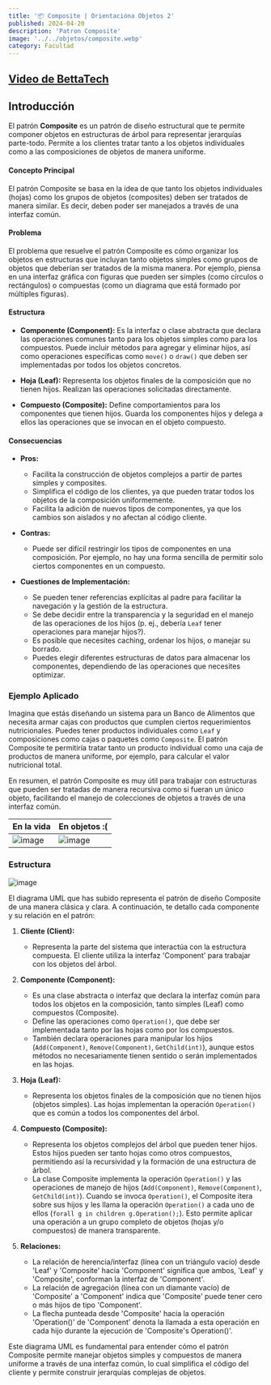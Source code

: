 ```yaml
---
title: '📦 Composite | Orientacióna Objetos 2'
published: 2024-04-20
description: 'Patron Composite'
image: '../../objetos/composite.webp'
category: Facultad
---
```


## [Video de BettaTech](https://youtu.be/ES3DnAPted0?si=rXTAYg96uVkFsYAq)



## Introducción

El patrón **Composite** es un patrón de diseño estructural que te permite componer objetos en estructuras de árbol para representar jerarquías parte-todo. Permite a los clientes tratar tanto a los objetos individuales como a las composiciones de objetos de manera uniforme.

#### Concepto Principal

El patrón Composite se basa en la idea de que tanto los objetos individuales (hojas) como los grupos de objetos (composites) deben ser tratados de manera similar. Es decir, deben poder ser manejados a través de una interfaz común.

#### Problema

El problema que resuelve el patrón Composite es cómo organizar los objetos en estructuras que incluyan tanto objetos simples como grupos de objetos que deberían ser tratados de la misma manera. Por ejemplo, piensa en una interfaz gráfica con figuras que pueden ser simples (como círculos o rectángulos) o compuestas (como un diagrama que está formado por múltiples figuras).

#### Estructura

- **Componente (Component):** Es la interfaz o clase abstracta que declara las operaciones comunes tanto para los objetos simples como para los compuestos. Puede incluir métodos para agregar y eliminar hijos, así como operaciones específicas como `move()` o `draw()` que deben ser implementadas por todos los objetos concretos.
  
- **Hoja (Leaf):** Representa los objetos finales de la composición que no tienen hijos. Realizan las operaciones solicitadas directamente.
  
- **Compuesto (Composite):** Define comportamientos para los componentes que tienen hijos. Guarda los componentes hijos y delega a ellos las operaciones que se invocan en el objeto compuesto.

#### Consecuencias

- **Pros:**
  - Facilita la construcción de objetos complejos a partir de partes simples y composites.
  - Simplifica el código de los clientes, ya que pueden tratar todos los objetos de la composición uniformemente.
  - Facilita la adición de nuevos tipos de componentes, ya que los cambios son aislados y no afectan al código cliente.
  
- **Contras:**
  - Puede ser difícil restringir los tipos de componentes en una composición. Por ejemplo, no hay una forma sencilla de permitir solo ciertos componentes en un compuesto.
  
- **Cuestiones de Implementación:**
  - Se pueden tener referencias explícitas al padre para facilitar la navegación y la gestión de la estructura.
  - Se debe decidir entre la transparencia y la seguridad en el manejo de las operaciones de los hijos (p. ej., debería `Leaf` tener operaciones para manejar hijos?).
  - Es posible que necesites caching, ordenar los hijos, o manejar su borrado.
  - Puedes elegir diferentes estructuras de datos para almacenar los componentes, dependiendo de las operaciones que necesites optimizar.

### Ejemplo Aplicado

Imagina que estás diseñando un sistema para un Banco de Alimentos que necesita armar cajas con productos que cumplen ciertos requerimientos nutricionales. Puedes tener productos individuales como `Leaf` y composiciones como cajas o paquetes como `Composite`. El patrón Composite te permitiría tratar tanto un producto individual como una caja de productos de manera uniforme, por ejemplo, para calcular el valor nutricional total.

En resumen, el patrón Composite es muy útil para trabajar con estructuras que pueden ser tratadas de manera recursiva como si fueran un único objeto, facilitando el manejo de colecciones de objetos a través de una interfaz común.

| En la vida | En objetos :( |
| --------- | --------- |
| ![image](https://github.com/Fabian-Martinez-Rincon/Fabian-Martinez-Rincon/assets/55964635/df3cc88a-bcd8-4da6-b073-806299a8d3e2)   | ![image](https://github.com/Fabian-Martinez-Rincon/Fabian-Martinez-Rincon/assets/55964635/101ffd56-5d80-4ff7-bb38-17f7a4c7cc88)   |


### Estructura

![image](https://github.com/Fabian-Martinez-Rincon/Fabian-Martinez-Rincon/assets/55964635/d8eb8cc1-a8db-42c1-b9aa-c21905472526)

El diagrama UML que has subido representa el patrón de diseño Composite de una manera clásica y clara. A continuación, te detallo cada componente y su relación en el patrón:

1. **Cliente (Client):**
   - Representa la parte del sistema que interactúa con la estructura compuesta. El cliente utiliza la interfaz 'Component' para trabajar con los objetos del árbol.

2. **Componente (Component):**
   - Es una clase abstracta o interfaz que declara la interfaz común para todos los objetos en la composición, tanto simples (Leaf) como compuestos (Composite).
   - Define las operaciones como `Operation()`, que debe ser implementada tanto por las hojas como por los compuestos.
   - También declara operaciones para manipular los hijos (`Add(Component)`, `Remove(Component)`, `GetChild(int)`), aunque estos métodos no necesariamente tienen sentido o serán implementados en las hojas.

3. **Hoja (Leaf):**
   - Representa los objetos finales de la composición que no tienen hijos (objetos simples). Las hojas implementan la operación `Operation()` que es común a todos los componentes del árbol.

4. **Compuesto (Composite):**
   - Representa los objetos complejos del árbol que pueden tener hijos. Estos hijos pueden ser tanto hojas como otros compuestos, permitiendo así la recursividad y la formación de una estructura de árbol.
   - La clase Composite implementa la operación `Operation()` y las operaciones de manejo de hijos (`Add(Component)`, `Remove(Component)`, `GetChild(int)`). Cuando se invoca `Operation()`, el Composite itera sobre sus hijos y les llama la operación `Operation()` a cada uno de ellos (`forall g in children g.Operation();`). Esto permite aplicar una operación a un grupo completo de objetos (hojas y/o compuestos) de manera transparente.

5. **Relaciones:**
   - La relación de herencia/interfaz (línea con un triángulo vacío) desde 'Leaf' y 'Composite' hacia 'Component' significa que ambos, 'Leaf' y 'Composite', conforman la interfaz de 'Component'.
   - La relación de agregación (línea con un diamante vacío) de 'Composite' a 'Component' indica que 'Composite' puede tener cero o más hijos de tipo 'Component'.
   - La flecha punteada desde 'Composite' hacia la operación 'Operation()' de 'Component' denota la llamada a esta operación en cada hijo durante la ejecución de 'Composite's Operation()'.

Este diagrama UML es fundamental para entender cómo el patrón Composite permite manejar objetos simples y compuestos de manera uniforme a través de una interfaz común, lo cual simplifica el código del cliente y permite construir jerarquías complejas de objetos.